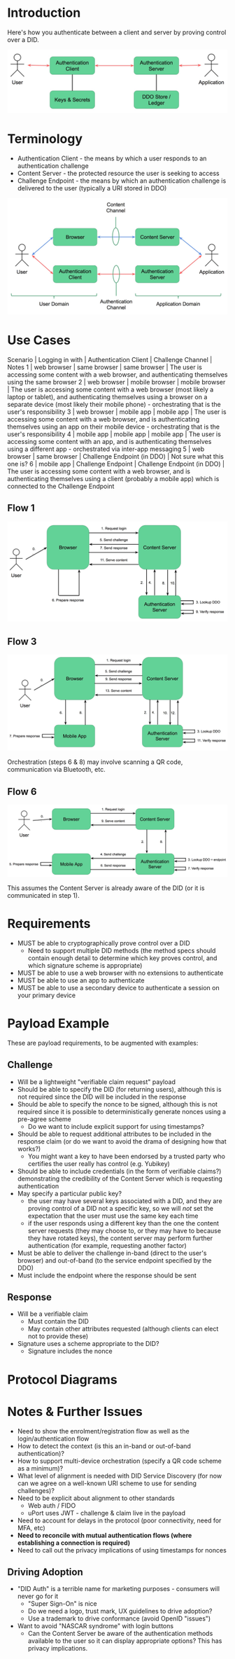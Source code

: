 # Introduction

Here's how you authenticate between a client and server by proving control over a DID.

![did-auth](../supporting-files/did-auth.jpg)

# Terminology

* Authentication Client - the means by which a user responds to an authentication challenge
* Content Server - the protected resource the user is seeking to access
* Challenge Endpoint - the means by which an authentication challenge is delivered to the user (typically a URI stored in DDO)

![actors](../supporting-files/did-auth-actors.jpg)

# Use Cases

Scenario | Logging in with | Authentication Client | Challenge Channel | Notes
1 | web browser | same browser | same browser | The user is accessing some content with a web browser, and authenticating themselves using the same browser
2 | web browser | mobile browser | mobile browser | The user is accessing some content with a web browser (most likely a laptop or tablet), and authenticating themselves using a browser on a separate device (most likely their mobile phone) - orchestrating that is the user's responsibility
3 | web browser | mobile app | mobile app | The user is accessing some content with a web browser, and is authenticating themselves using an app on their mobile device - orchestrating that is the user's responsibility
4 | mobile app | mobile app | mobile app | The user is accessing some content with an app, and is authenticating themselves using a different app - orchestrated via inter-app messaging
5 | web browser | same browser | Challenge Endpoint (in DDO) | Not sure what this one is?
6 | mobile app | Challenge Endpoint | Challenge Endpoint (in DDO) | The user is accessing some content with a web browser, and is authenticating themselves using a client (probably a mobile app) which is connected to the Challenge Endpoint

## Flow 1

![flow-1](../supporting-files/did-auth-flow-1.jpg)

## Flow 3

![flow-3](../supporting-files/did-auth-flow-3.jpg)

Orchestration (steps 6 & 8) may involve scanning a QR code, communication via Bluetooth, etc.

## Flow 6

![flow-6](../supporting-files/did-auth-flow-6.jpg)

This assumes the Content Server is already aware of the DID (or it is communicated in step 1).

# Requirements

* MUST be able to cryptographically prove control over a DID
   * Need to support multiple DID methods (the method specs should contain enough detail to determine which key proves control, and which signature scheme is appropriate)
* MUST be able to use a web browser with no extensions to authenticate
* MUST be able to use an app to authenticate
* MUST be able to use a secondary device to authenticate a session on your primary device

# Payload Example

These are payload requirements, to be augmented with examples:

## Challenge

* Will be a lightweight "verifiable claim request" payload
* Should be able to specify the DID (for returning users), although this is not required since the DID will be included in the response
* Should be able to specify the nonce to be signed, although this is not required since it is possible to deterministically generate nonces using a pre-agree scheme
  * Do we want to include explicit support for using timestamps?
* Should be able to request additional attributes to be included in the response claim (or do we want to avoid the drama of designing how that works?)
  * You might want a key to have been endorsed by a trusted party who certifies the user really has control (e.g. Yubikey)
* Should be able to include credentials (in the form of verifiable claims?) demonstrating the credibility of the Content Server which is requesting authentication
* May specify a particular public key?
   * the user may have several keys associated with a DID, and they are proving control of a DID not a specific key, so we will _not_ set the expectation that the user must use the same key each time
   * if the user responds using a different key than the one the content server requests (they may choose to, or they may have to because they have rotated keys), the content server may perform further authentication (for example, requesting another factor)
* Must be able to deliver the challenge in-band (direct to the user's browser) and out-of-band (to the service endpoint specified by the DDO)
* Must include the endpoint where the response should be sent

## Response

* Will be a verifiable claim
  * Must contain the DID
  * May contain other attributes requested (although clients can elect not to provide these)
* Signature uses a scheme appropriate to the DID?
  * Signature includes the nonce

# Protocol Diagrams


# Notes & Further Issues

* Need to show the enrolment/registration flow as well as the login/authentication flow
* How to detect the context (is this an in-band or out-of-band authentication)?
* How to support multi-device orchestration (specify a QR code scheme as a minimum)?
* What level of alignment is needed with DID Service Discovery (for now can we agree on a well-known URI scheme to use for sending challenges)?
* Need to be explicit about alignment to other standards
  * Web auth / FIDO
  * uPort uses JWT - challenge & claim live in the payload
* Need to account for delays in the protocol (poor connectivity, need for MFA, etc)
* **Need to reconcile with mutual authentication flows (where establishing a connection is required)**
* Need to call out the privacy implications of using timestamps for nonces

## Driving Adoption

* "DID Auth" is a terrible name for marketing purposes - consumers will never go for it
  * "Super Sign-On" is nice
  * Do we need a logo, trust mark, UX guidelines to drive adoption?
  * Use a trademark to drive conformance (avoid OpenID "issues")
* Want to avoid "NASCAR syndrome" with login buttons
  * Can the Content Server be aware of the authentication methods available to the user so it can display appropriate options? This has privacy implications.
